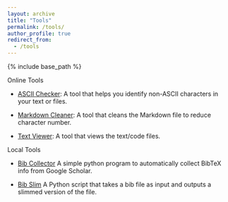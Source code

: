 ```yaml
---
layout: archive
title: "Tools"
permalink: /tools/
author_profile: true
redirect_from:
  - /tools
---
```


{% include base_path %}

Online Tools
* [ASCII Checker](https://shawkui.github.io/tools/ascii_checker.html): A tool that helps you identify non-ASCII characters in your text or files.

* [Markdown Cleaner](https://shawkui.github.io/tools/md_cleaner.html): A tool that cleans the Markdown file to reduce character number.

* [Text Viewer](https://shawkui.github.io/tools/text_viewer.html): A tool that views the text/code files.

Local Tools

* [Bib Collector](https://github.com/shawkui/bib_collector)  A simple python program to automatically collect BibTeX info from Google Scholar.

* [Bib Slim](https://github.com/shawkui/bib_slim) A Python script that takes a bib file as input and outputs a slimmed version of the file.
